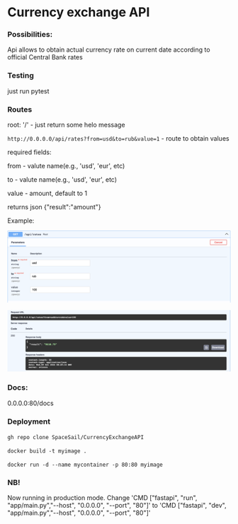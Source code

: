 # Currency exchange API

### Possibilities:
Api allows to obtain actual currency rate on current date according to official Central Bank rates

### Testing
just run pytest

### Routes
root: '/' - just return some helo message

`http://0.0.0.0/api/rates?from=usd&to=rub&value=1` - route to obtain values

required fields:

from - valute name(e.g., 'usd', 'eur', etc)

to - valute name(e.g., 'usd', 'eur', etc)

value - amount, default to 1

returns json 
{"result":"amount"}

Example:

![Screenshot of 'GET' request](https://github.com/SpaceSail/CurrencyExchangeAPI/blob/main/img/1.png)

![Result of 'GET' request](https://github.com/SpaceSail/CurrencyExchangeAPI/blob/main/img/2.png)


### Docs: 
0.0.0.0:80/docs

### Deployment
`gh repo clone SpaceSail/CurrencyExchangeAPI`

`docker build -t myimage . `

`docker run -d --name mycontainer -p 80:80 myimage`
### NB!
Now running in production mode. Change 'CMD ["fastapi", "run", "app/main.py","--host", "0.0.0.0", "--port", "80"]'
to 'CMD ["fastapi", "dev", "app/main.py","--host", "0.0.0.0", "--port", "80"]' 

